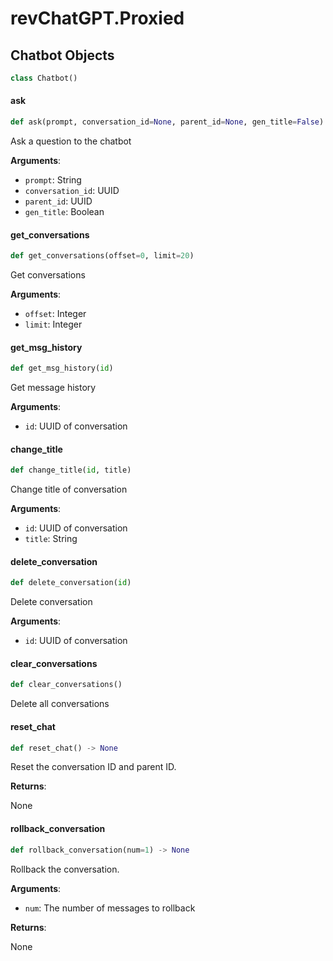 <a id="revChatGPT.Proxied"></a>

# revChatGPT.Proxied

<a id="revChatGPT.Proxied.Chatbot"></a>

## Chatbot Objects

```python
class Chatbot()
```

<a id="revChatGPT.Proxied.Chatbot.ask"></a>

#### ask

```python
def ask(prompt, conversation_id=None, parent_id=None, gen_title=False)
```

Ask a question to the chatbot

**Arguments**:

- `prompt`: String
- `conversation_id`: UUID
- `parent_id`: UUID
- `gen_title`: Boolean

<a id="revChatGPT.Proxied.Chatbot.get_conversations"></a>

#### get\_conversations

```python
def get_conversations(offset=0, limit=20)
```

Get conversations

**Arguments**:

- `offset`: Integer
- `limit`: Integer

<a id="revChatGPT.Proxied.Chatbot.get_msg_history"></a>

#### get\_msg\_history

```python
def get_msg_history(id)
```

Get message history

**Arguments**:

- `id`: UUID of conversation

<a id="revChatGPT.Proxied.Chatbot.change_title"></a>

#### change\_title

```python
def change_title(id, title)
```

Change title of conversation

**Arguments**:

- `id`: UUID of conversation
- `title`: String

<a id="revChatGPT.Proxied.Chatbot.delete_conversation"></a>

#### delete\_conversation

```python
def delete_conversation(id)
```

Delete conversation

**Arguments**:

- `id`: UUID of conversation

<a id="revChatGPT.Proxied.Chatbot.clear_conversations"></a>

#### clear\_conversations

```python
def clear_conversations()
```

Delete all conversations

<a id="revChatGPT.Proxied.Chatbot.reset_chat"></a>

#### reset\_chat

```python
def reset_chat() -> None
```

Reset the conversation ID and parent ID.

**Returns**:

None

<a id="revChatGPT.Proxied.Chatbot.rollback_conversation"></a>

#### rollback\_conversation

```python
def rollback_conversation(num=1) -> None
```

Rollback the conversation.

**Arguments**:

- `num`: The number of messages to rollback

**Returns**:

None

